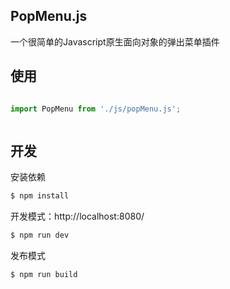 ## PopMenu.js

一个很简单的Javascript原生面向对象的弹出菜单插件

## 使用
```js

import PopMenu from './js/popMenu.js';



```
## 开发

安装依赖
```sh
$ npm install
```

开发模式：http://localhost:8080/
```sh
$ npm run dev
```

发布模式
```sh
$ npm run build
```
